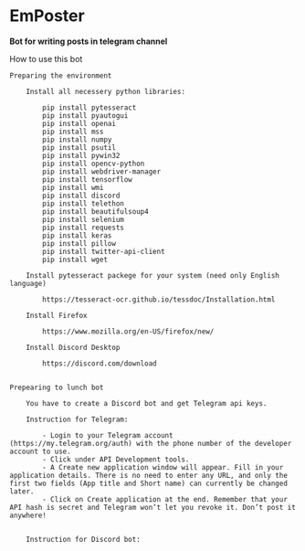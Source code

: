 # EmPoster
 <b>Bot for writing posts in telegram channel</b>
 
 How to use this bot
 
	Preparing the environment
		
		Install all necessery python libraries:
			
			pip install pytesseract
			pip install pyautogui
			pip install openai
			pip install mss
			pip install numpy
			pip install psutil
			pip install pywin32
			pip install opencv-python
			pip install webdriver-manager
			pip install tensorflow
			pip install wmi
			pip install discord
			pip install telethon
			pip install beautifulsoup4
			pip install selenium
			pip install requests
			pip install keras
			pip install pillow
			pip install twitter-api-client
			pip install wget
		
		Install pytesseract packege for your system (need only English language)
			
			https://tesseract-ocr.github.io/tessdoc/Installation.html
		
		Install Firefox
			
			https://www.mozilla.org/en-US/firefox/new/
			
		Install Discord Desktop
		
			https://discord.com/download
		
	
	Prepearing to lunch bot
	
		You have to create a Discord bot and get Telegram api keys.
		
		Instruction for Telegram:
			 
			- Login to your Telegram account (https://my.telegram.org/auth) with the phone number of the developer account to use.
			- Click under API Development tools.
			- A Create new application window will appear. Fill in your application details. There is no need to enter any URL, and only the first two fields (App title and Short name) can currently be changed later.
			- Click on Create application at the end. Remember that your API hash is secret and Telegram won’t let you revoke it. Don’t post it anywhere!

		
		Instruction for Discord bot:
		
			
		
		
		
		
			
			
		
		
		
